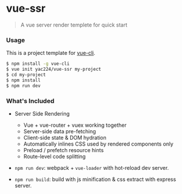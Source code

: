 # vue-ssr

> A vue server render templete for quick start

### Usage

This is a project template for [vue-cli](https://github.com/vuejs/vue-cli).

``` bash
$ npm install -g vue-cli
$ vue init yac224/vue-ssr my-project
$ cd my-project
$ npm install
$ npm run dev
```

### What's Included

- Server Side Rendering
  - Vue + vue-router + vuex working together
  - Server-side data pre-fetching
  - Client-side state & DOM hydration
  - Automatically inlines CSS used by rendered components only
  - Preload / prefetch resource hints
  - Route-level code splitting
  
- `npm run dev`: webpack + `vue-loader` with hot-reload dev server.

- `npm run build`: build with js minification & css extract with express server.
